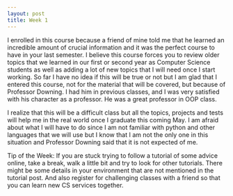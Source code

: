 ```yaml
---
layout: post
title: Week 1
---
```


I enrolled in this course because a friend of mine told me that he learned an incredible amount of crucial information and it was the perfect course to have in your last semester. I believe this course forces you to review older topics that we learned in our first or second year as Computer Science students as well as adding a lot of new topics that I will need once I start working. So far I have no idea if this will be true or not but I am glad that I entered this course, not for the material that will be covered, but because of Professor Downing. I had him in previous classes, and I was very satisfied with his character as a professor. He was a great professor in OOP class.

I realize that this will be a difficult class but all the topics, projects and tests will help me in the real world once I graduate this coming May. I am afraid about what I will have to do since I am not familiar with python and other languages that we will use but I know that I am not the only one in this situation and Professor Downing said that it is not expected of me.

Tip of the Week: If you are stuck trying to follow a tutorial of some advice online, take a break, walk a little bit and try to look for other tutorials. There might be some details in your environment that are not mentioned in the tutorial post. And also register for challenging classes with a friend so that you can learn new CS services together.
